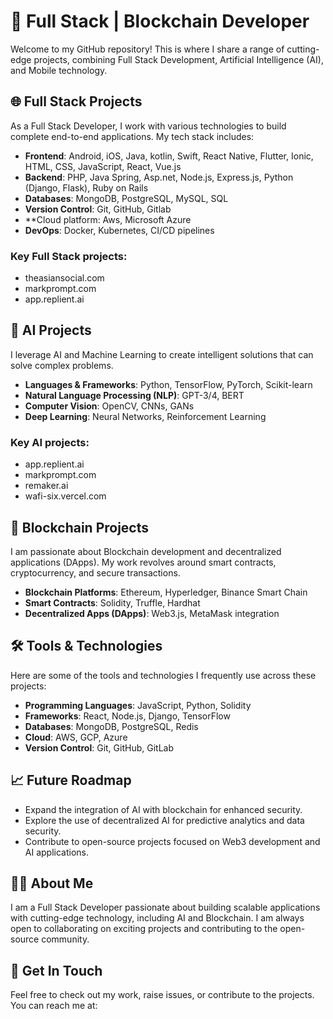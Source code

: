 
# 🚀 Full Stack | Blockchain Developer

Welcome to my GitHub repository! This is where I share a range of cutting-edge projects, combining Full Stack Development, Artificial Intelligence (AI), and Mobile technology.

## 🌐 Full Stack Projects

As a Full Stack Developer, I work with various technologies to build complete end-to-end applications. My tech stack includes:

- **Frontend**: Android, iOS, Java, kotlin, Swift, React Native, Flutter, Ionic, HTML, CSS, JavaScript, React, Vue.js
- **Backend**: PHP, Java Spring, Asp.net, Node.js, Express.js, Python (Django, Flask), Ruby on Rails
- **Databases**: MongoDB, PostgreSQL, MySQL, SQL
- **Version Control**: Git, GitHub, Gitlab
- **Cloud platform: Aws, Microsoft Azure
- **DevOps**: Docker, Kubernetes, CI/CD pipelines

### Key Full Stack projects:
- theasiansocial.com
- markprompt.com
- app.replient.ai

## 🤖 AI Projects

I leverage AI and Machine Learning to create intelligent solutions that can solve complex problems.

- **Languages & Frameworks**: Python, TensorFlow, PyTorch, Scikit-learn
- **Natural Language Processing (NLP)**: GPT-3/4, BERT
- **Computer Vision**: OpenCV, CNNs, GANs
- **Deep Learning**: Neural Networks, Reinforcement Learning

### Key AI projects:
- app.replient.ai
- markprompt.com
- remaker.ai
- wafi-six.vercel.com
  
## 🔗 Blockchain Projects

I am passionate about Blockchain development and decentralized applications (DApps). My work revolves around smart contracts, cryptocurrency, and secure transactions.

- **Blockchain Platforms**: Ethereum, Hyperledger, Binance Smart Chain
- **Smart Contracts**: Solidity, Truffle, Hardhat
- **Decentralized Apps (DApps)**: Web3.js, MetaMask integration


## 🛠 Tools & Technologies

Here are some of the tools and technologies I frequently use across these projects:
- **Programming Languages**: JavaScript, Python, Solidity
- **Frameworks**: React, Node.js, Django, TensorFlow
- **Databases**: MongoDB, PostgreSQL, Redis
- **Cloud**: AWS, GCP, Azure
- **Version Control**: Git, GitHub, GitLab

## 📈 Future Roadmap

- Expand the integration of AI with blockchain for enhanced security.
- Explore the use of decentralized AI for predictive analytics and data security.
- Contribute to open-source projects focused on Web3 development and AI applications.

## 🧑‍💻 About Me

I am a Full Stack Developer passionate about building scalable applications with cutting-edge technology, including AI and Blockchain. I am always open to collaborating on exciting projects and contributing to the open-source community.

## 🤝 Get In Touch

Feel free to check out my work, raise issues, or contribute to the projects. You can reach me at:


